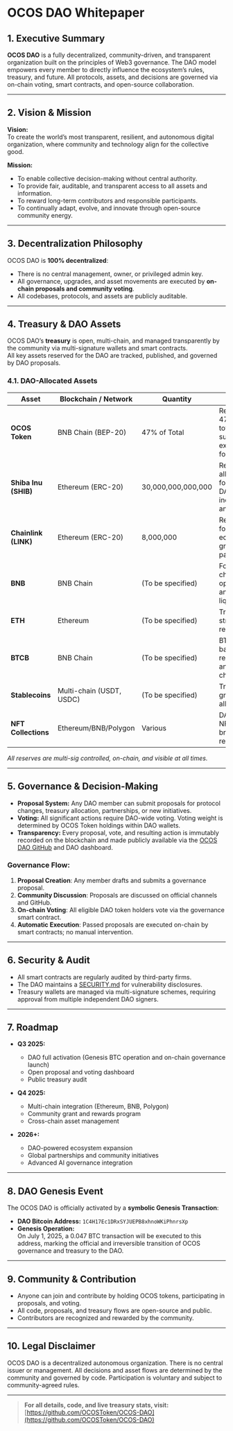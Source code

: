 # OCOS DAO Whitepaper

## 1. Executive Summary

**OCOS DAO** is a fully decentralized, community-driven, and transparent organization built on the principles of Web3 governance. The DAO model empowers every member to directly influence the ecosystem’s rules, treasury, and future. All protocols, assets, and decisions are governed via on-chain voting, smart contracts, and open-source collaboration.

---

## 2. Vision & Mission

**Vision:**  
To create the world’s most transparent, resilient, and autonomous digital organization, where community and technology align for the collective good.

**Mission:**  
- To enable collective decision-making without central authority.
- To provide fair, auditable, and transparent access to all assets and information.
- To reward long-term contributors and responsible participants.
- To continually adapt, evolve, and innovate through open-source community energy.

---

## 3. Decentralization Philosophy

OCOS DAO is **100% decentralized**:  
- There is no central management, owner, or privileged admin key.
- All governance, upgrades, and asset movements are executed by **on-chain proposals and community voting**.
- All codebases, protocols, and assets are publicly auditable.

---

## 4. Treasury & DAO Assets

OCOS DAO’s **treasury** is open, multi-chain, and managed transparently by the community via multi-signature wallets and smart contracts.  
All key assets reserved for the DAO are tracked, published, and governed by DAO proposals.

### 4.1. DAO-Allocated Assets

| Asset                | Blockchain / Network    | Quantity          | Notes                |
|----------------------|------------------------|-------------------|----------------------|
| **OCOS Token**       | BNB Chain (BEP-20)     | 47% of Total      | Represents 47% of the total OCOS supply, exclusively for DAO |
| **Shiba Inu (SHIB)** | Ethereum (ERC-20)      | 30,000,000,000,000| Reserve allocation, for future DAO incentives and liquidity   |
| **Chainlink (LINK)** | Ethereum (ERC-20)      | 8,000,000         | Reserved for ecosystem growth and partnerships               |
| **BNB**              | BNB Chain              | (To be specified) | For on-chain operations and DEX liquidity                    |
| **ETH**              | Ethereum               | (To be specified) | Treasury & strategic reserves                                |
| **BTCB**             | BNB Chain              | (To be specified) | BTC-backed reserves and on-chain swaps                       |
| **Stablecoins**      | Multi-chain (USDT, USDC)| (To be specified)| Treasury & grant allocations                                 |
| **NFT Collections**  | Ethereum/BNB/Polygon   | Various           | DAO-owned NFTs for brand and rewards                         |

*All reserves are multi-sig controlled, on-chain, and visible at all times.*

---

## 5. Governance & Decision-Making

- **Proposal System:** Any DAO member can submit proposals for protocol changes, treasury allocation, partnerships, or new initiatives.
- **Voting:** All significant actions require DAO-wide voting. Voting weight is determined by OCOS Token holdings within DAO wallets.
- **Transparency:** Every proposal, vote, and resulting action is immutably recorded on the blockchain and made publicly available via the [OCOS DAO GitHub](https://github.com/OCOSToken/OCOS-DAO) and DAO dashboard.

### Governance Flow:
1. **Proposal Creation**: Any member drafts and submits a governance proposal.
2. **Community Discussion**: Proposals are discussed on official channels and GitHub.
3. **On-chain Voting**: All eligible DAO token holders vote via the governance smart contract.
4. **Automatic Execution**: Passed proposals are executed on-chain by smart contracts; no manual intervention.

---

## 6. Security & Audit

- All smart contracts are regularly audited by third-party firms.
- The DAO maintains a [SECURITY.md](../SECURITY.md) for vulnerability disclosures.
- Treasury wallets are managed via multi-signature schemes, requiring approval from multiple independent DAO signers.

---

## 7. Roadmap

- **Q3 2025:**  
  - DAO full activation (Genesis BTC operation and on-chain governance launch)  
  - Open proposal and voting dashboard  
  - Public treasury audit

- **Q4 2025:**  
  - Multi-chain integration (Ethereum, BNB, Polygon)  
  - Community grant and rewards program  
  - Cross-chain asset management

- **2026+:**  
  - DAO-powered ecosystem expansion  
  - Global partnerships and community initiatives  
  - Advanced AI governance integration

---

## 8. DAO Genesis Event

The OCOS DAO is officially activated by a **symbolic Genesis Transaction**:

- **DAO Bitcoin Address:** `1C4H17Ec1DRxSYJUEPB8xhnoWKiPhnrsXp`
- **Genesis Operation:**  
  On July 1, 2025, a 0.047 BTC transaction will be executed to this address, marking the official and irreversible transition of OCOS governance and treasury to the DAO.

---

## 9. Community & Contribution

- Anyone can join and contribute by holding OCOS tokens, participating in proposals, and voting.
- All code, proposals, and treasury flows are open-source and public.
- Contributors are recognized and rewarded by the community.

---

## 10. Legal Disclaimer

OCOS DAO is a decentralized autonomous organization. There is no central issuer or management. All decisions and asset flows are determined by the community and governed by code. Participation is voluntary and subject to community-agreed rules.

---

> **For all details, code, and live treasury stats, visit:**  
> [https://github.com/OCOSToken/OCOS-DAO](https://github.com/OCOSToken/OCOS-DAO)
